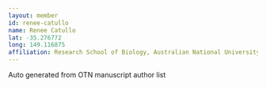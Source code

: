 ```yaml
---
layout: member
id: renee-catullo
name: Renee Catullo
lat: -35.276772
long: 149.116875
affiliation: Research School of Biology, Australian National University, Canberra, Australia
---
```


Auto generated from OTN manuscript author list
